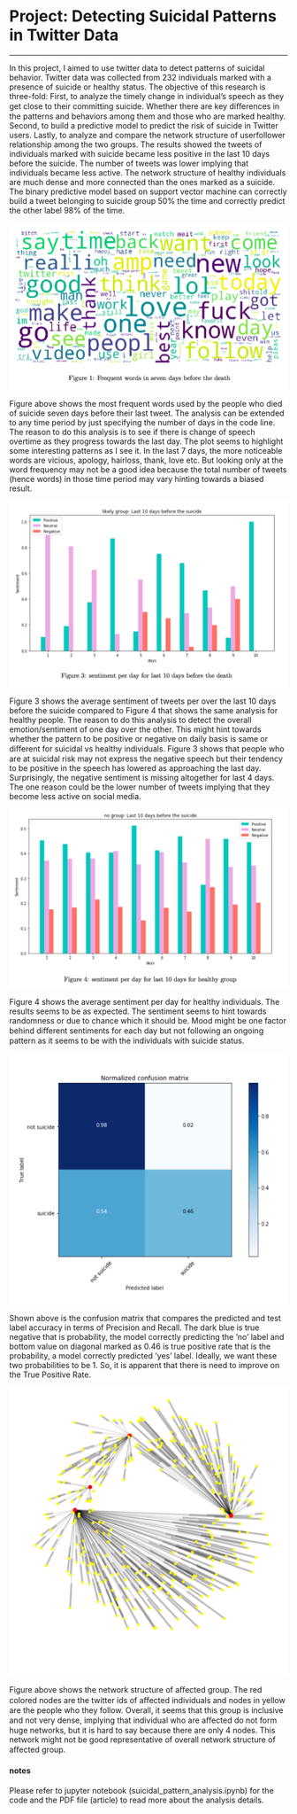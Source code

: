 # Project: Detecting Suicidal Patterns in Twitter Data
______________________________________________________________________________________________________

In this project, I aimed to use twitter data to detect patterns of suicidal behavior. Twitter data was collected from 232 individuals marked with a presence of suicide or healthy status. The objective of this research is three-fold: First, to analyze the timely change in individual’s speech as they get close to their committing suicide. Whether there are key diﬀerences in the patterns and behaviors among them and those who are marked healthy. Second, to build a predictive model to predict the risk of suicide in Twitter users. Lastly, to analyze and compare the network structure of userfollower relationship among the two groups. The results showed the tweets of individuals marked with suicide became less positive in the last 10 days before the suicide. The number of tweets was lower implying that individuals became less active. The network structure of healthy individuals are much dense and more connected than the ones marked as a suicide. The binary predictive model based on support vector machine can correctly build a tweet belonging to suicide group 50% the time and correctly predict the other label 98% of the time.



![word cloud](https://github.com/SandhyaaGopchandani/DetectingSuicidalPatternsTwitter/blob/master/word_cloud_last_seven_days.png)

Figure above shows the most frequent words used by the people who died of suicide seven days before their last tweet. The analysis can be extended to any time period by just specifying the number of days in the code line. The reason to do this analysis is to see if there is change of speech overtime as they progress towards the last day. The plot seems to highlight some interesting patterns as I see it. In the last 7 days, the more noticeable words are vicious, apology, hairloss, thank, love etc. But looking only at the word frequency may not be a good idea because the total number of tweets (hence words) in those time period may vary hinting towards a biased result.



![sentiment per day for last 10 days in affected group](https://github.com/SandhyaaGopchandani/DetectingSuicidalPatternsTwitter/blob/master/sentiment_affected_last_ten_days.png)

Figure 3 shows the average sentiment of tweets per over the last 10 days before the suicide compared to Figure 4 that shows the same analysis for healthy people. The reason to do this analysis to detect the overall emotion/sentiment of one day over the other. This might hint towards whether the pattern to be positive or negative on daily basis is same or diﬀerent for suicidal vs healthy individuals. Figure 3 shows that people who are at suicidal risk may not express the negative speech but their tendency to be positive in the speech has lowered as approaching the last day. Surprisingly, the negative sentiment is missing altogether for last 4 days. The one reason could be the lower number of tweets implying that they become less active on social media.

![sentiment per day for last 10 days in healthy group](https://github.com/SandhyaaGopchandani/DetectingSuicidalPatternsTwitter/blob/master/sentiment_healthy_last_ten_days.png)

Figure 4 shows the average sentiment per day for healthy individuals. The results seems to be as expected. The sentiment seems to hint towards randomness or due to chance which it should be. Mood might be one factor behind diﬀerent sentiments for each day but not following an ongoing pattern as it seems to be with the individuals with suicide status.



![confusion matrix](https://github.com/SandhyaaGopchandani/DetectingSuicidalPatternsTwitter/blob/master/confusion_matrix.png)

Shown above is the confusion matrix that compares the predicted and test label accuracy in terms of Precision and Recall. The dark blue is true negative that is probability, the model correctly predicting the ’no’ label and bottom value on diagonal marked as 0.46 is true positive rate that is the probability, a model correctly predicted ’yes’ label. Ideally, we want these two probabilities to be 1. So, it is apparent that there is need to improve on the True Positive Rate.

![network structure in affected group](https://github.com/SandhyaaGopchandani/DetectingSuicidalPatternsTwitter/blob/master/net_struct_affected_group.png)


Figure above shows the network structure of aﬀected group. The red colored nodes are the twitter ids of aﬀected individuals and nodes in yellow are the people who they follow. Overall, it seems that this group is inclusive and not very dense, implying that individual who are aﬀected do not form huge networks, but it is hard to say because there are only 4 nodes. This network might not be good representative of overall network structure of aﬀected group.

#### notes

Please refer to jupyter notebook (suicidal_pattern_analysis.ipynb) for the code and the PDF file (article) to read more about the analysis details.
